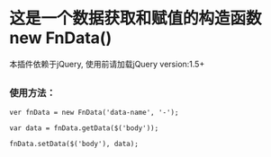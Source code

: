# 这是一个数据获取和赋值的构造函数 new FnData() #

本插件依赖于jQuery, 使用前请加载jQuery version:1.5+ 
##
### 使用方法：
```
ver fnData = new FnData('data-name', '-');

var data = fnData.getData($('body'));

fnData.setData($('body'), data);

```
 